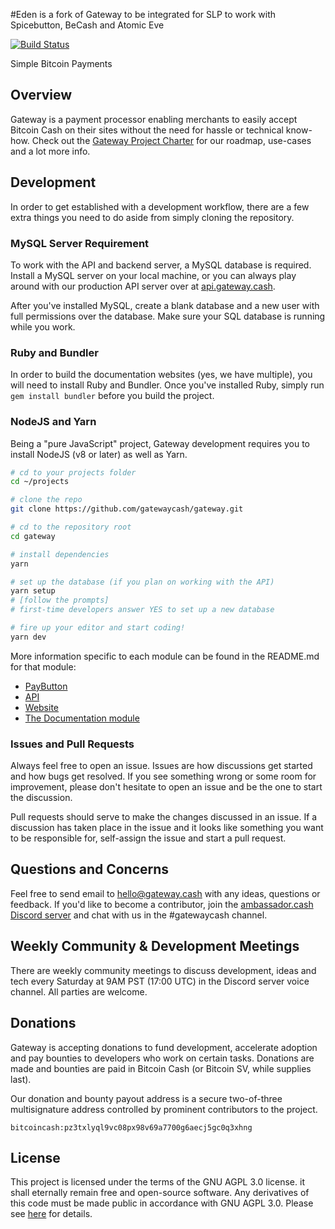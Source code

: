 #Eden is a fork of Gateway to be integrated for SLP to work with Spicebutton, BeCash and Atomic Eve
 
[![Build Status](https://travis-ci.org/gatewaycash/gateway.png?branch=master)](https://travis-ci.org/gatewaycash/gateway)

Simple Bitcoin Payments

## Overview

Gateway is a payment processor enabling merchants to easily accept
Bitcoin Cash on their sites without the need for hassle or technical
know-how. Check out the [Gateway Project Charter](CHARTER.md)
for our roadmap, use-cases and a lot more info.

## Development

In order to get established with a development workflow, there are a few extra
things you need to do aside from simply cloning the repository.

### MySQL Server Requirement

To work with the API and backend server, a MySQL database is required. Install
a MySQL server on your local machine, or you can always play around with our
production API server over at [api.gateway.cash](https://api.gateway.cash).

After you've installed MySQL, create a blank database and a new user with full
permissions over the database. Make sure your SQL database is running while you
work.

### Ruby and Bundler

In order to build the documentation websites (yes, we have multiple), you will
need to install Ruby and Bundler. Once you've installed Ruby, simply run
`gem install bundler` before you build the project.

### NodeJS and Yarn

Being a "pure JavaScript" project, Gateway development requires you to install
NodeJS (v8 or later) as well as Yarn.

```bash
# cd to your projects folder
cd ~/projects

# clone the repo
git clone https://github.com/gatewaycash/gateway.git

# cd to the repository root
cd gateway

# install dependencies
yarn

# set up the database (if you plan on working with the API)
yarn setup
# [follow the prompts]
# first-time developers answer YES to set up a new database

# fire up your editor and start coding!
yarn dev
```

More information specific to each module can be found in the README.md for
that module:

- [PayButton](modules/paybutton/README.md)
- [API](modules/api/README.md)
- [Website](modules/website/README.md)
- [The Documentation module](modules/docs/README.md)

### Issues and Pull Requests

Always feel free to open an issue. Issues are how discussions get started and
how bugs get resolved. If you see something wrong or some room for improvement,
please don't hesitate to open an issue and be the one to start the discussion.

Pull requests should serve to make the changes discussed in an issue. If a
discussion has taken place in the issue and it looks like something you want
to be responsible for, self-assign the issue and start a pull request.

## Questions and Concerns

Feel free to send email to <hello@gateway.cash> with any ideas, questions or
feedback. If you'd like to become a contributor, join the [ambassador.cash
Discord server](http://ambassador.cash) and chat with us in the #gatewaycash
channel.

## Weekly Community & Development Meetings

There are weekly community meetings to discuss development, ideas and tech
every Saturday at 9AM PST (17:00 UTC) in the Discord server voice channel. All
parties are welcome.

## Donations

Gateway is accepting donations to fund development, accelerate adoption and pay
bounties to developers who work on certain tasks. Donations are made and
bounties are paid in Bitcoin Cash (or Bitcoin SV, while supplies last).

Our donation and bounty payout address is a secure two-of-three multisignature
address controlled by prominent contributors to the project.

```
bitcoincash:pz3txlyql9vc08px98v69a7700g6aecj5gc0q3xhng
```

## License

This project is licensed under the terms of the GNU AGPL 3.0 license. it shall
eternally remain free and open-source software. Any derivatives of this code
must be made public in accordance with GNU AGPL 3.0. Please see
[here](https://opensource.org/licenses/AGPL-3.0) for details.
